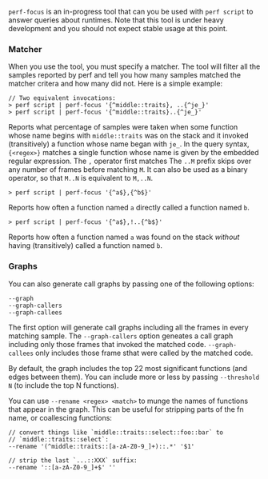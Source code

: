 `perf-focus` is an in-progress tool that can you be used with `perf
script` to answer queries about runtimes. Note that this tool is under
heavy development and you should not expect stable usage at this
point.

### Matcher

When you use the tool, you must specify a matcher. The tool will
filter all the samples reported by perf and tell you how many samples
matched the matcher critera and how many did not. Here is a simple
example:

```
// Two equivalent invocations:
> perf script | perf-focus '{^middle::traits}, ..{^je_}'
> perf script | perf-focus '{^middle::traits}..{^je_}'
```

Reports what percentage of samples were taken when some function whose
name begins with `middle::traits` was on the stack and it invoked
(transitively) a function whose name began with `je_`. In the query
syntax, `{<regex>}` matches a single function whose name is given by
the embedded regular expression. The `,` operator first matches The
`..M` prefix skips over any number of frames before matching `M`.  It
can also be used as a binary operator, so that `M..N` is equivalent to
`M,..N`.

```
> perf script | perf-focus '{^a$},{^b$}'
```

Reports how often a function named `a` directly called a function
named `b`.

```
> perf script | perf-focus '{^a$},!..{^b$}'
```

Reports how often a function named `a` was found on the stack
*without* having (transitively) called a function named `b`.

### Graphs

You can also generate call graphs by passing one of the following
options:

```
--graph
--graph-callers
--graph-callees
```

The first option will generate call graphs including all the frames in
every matching sample. The `--graph-callers` option geneates a call
graph including only those frames that invoked the matched
code. `--graph-callees` only includes those frame sthat were called by
the matched code.

By default, the graph includes the top 22 most significant functions
(and edges between them). You can include more or less by passing
`--threshold N` (to include the top N functions).

You can use `--rename <regex> <match>` to munge the names of functions
that appear in the graph. This can be useful for stripping parts
of the fn name, or coallescing functions:

```
// convert things like `middle::traits::select::foo::bar` to
// `middle::traits::select`:
--rename '(^middle::traits::[a-zA-Z0-9_]+)::.*' '$1'

// strip the last `...::XXX` suffix:
--rename '::[a-zA-Z0-9_]+$' ''
```
